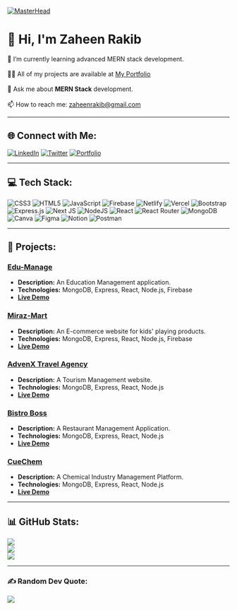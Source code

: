 [![MasterHead](https://wallpapercave.com/wp/wp8904080.jpg)](https://zaheenrakib.com)

# 💫 Hi, I'm Zaheen Rakib

🌱 I’m currently learning advanced MERN stack development.<br>  
👨‍💻 All of my projects are available at [My Portfolio](https://zaheenrakib.com)<br>  
💬 Ask me about **MERN Stack** development.<br>  
📫 How to reach me: zaheenrakib@gmail.com<br>  

---

## 🌐 Connect with Me:

[![LinkedIn](https://img.shields.io/badge/LinkedIn-%230077B5.svg?style=for-the-badge&logo=linkedin&logoColor=white)](https://www.linkedin.com/in/zaheenrakib/) 
[![Twitter](https://img.shields.io/badge/Twitter-%231DA1F2.svg?style=for-the-badge&logo=twitter&logoColor=white)](https://twitter.com/zaheenrakib)
[![Portfolio](https://img.shields.io/badge/Portfolio-%23000000.svg?style=for-the-badge&logo=portfolio&logoColor=white)](https://zaheenrakib.com)

---

## 💻 Tech Stack:

![CSS3](https://img.shields.io/badge/css3-%231572B6.svg?style=flat&logo=css3&logoColor=white) 
![HTML5](https://img.shields.io/badge/html5-%23E34F26.svg?style=flat&logo=html5&logoColor=white)
![JavaScript](https://img.shields.io/badge/javascript-%23323330.svg?style=flat&logo=javascript&logoColor=%23F7DF1E)
![Firebase](https://img.shields.io/badge/firebase-%23039BE5.svg?style=flat&logo=firebase)
![Netlify](https://img.shields.io/badge/netlify-%23000000.svg?style=flat&logo=netlify&logoColor=#00C7B7)
![Vercel](https://img.shields.io/badge/vercel-%23000000.svg?style=flat&logo=vercel&logoColor=white) 
![Bootstrap](https://img.shields.io/badge/bootstrap-%23563D7C.svg?style=flat&logo=bootstrap&logoColor=white)
![Express.js](https://img.shields.io/badge/express.js-%23404d59.svg?style=flat&logo=express&logoColor=%2361DAFB) 
![Next JS](https://img.shields.io/badge/Next-black?style=flat&logo=next.js&logoColor=white)
![NodeJS](https://img.shields.io/badge/node.js-6DA55F?style=flat&logo=node.js&logoColor=white) 
![React](https://img.shields.io/badge/react-%2320232a.svg?style=flat&logo=react&logoColor=%2361DAFB)
![React Router](https://img.shields.io/badge/React_Router-CA4245?style=flat&logo=react-router&logoColor=white)
![MongoDB](https://img.shields.io/badge/MongoDB-%234ea94b.svg?style=flat&logo=mongodb&logoColor=white)
![Canva](https://img.shields.io/badge/Canva-%2300C4CC.svg?style=flat&logo=Canva&logoColor=white) 
![Figma](https://img.shields.io/badge/figma-%23F24E1E.svg?style=flat&logo=figma&logoColor=white) 
![Notion](https://img.shields.io/badge/Notion-%23000000.svg?style=flat&logo=notion&logoColor=white)
![Postman](https://img.shields.io/badge/Postman-FF6C37?style=flat&logo=postman&logoColor=white)

---

## 🚀 Projects:

### [Edu-Manage](https://university-ddbcd.web.app)
- **Description:** An Education Management application.
- **Technologies:** MongoDB, Express, React, Node.js, Firebase
- **[Live Demo](https://university-ddbcd.web.app)** 

### [Miraz-Mart](https://miraz-mart.web.app)
- **Description:** An E-commerce website for kids' playing products.
- **Technologies:** MongoDB, Express, React, Node.js, Firebase
- **[Live Demo](https://miraz-mart.web.app)** 

### [AdvenX Travel Agency](https://tourism-management-52d9d.web.app)
- **Description:** A Tourism Management website.
- **Technologies:** MongoDB, Express, React, Node.js
- **[Live Demo](https://tourism-management-52d9d.web.app)**

### [Bistro Boss](https://bistro-boss-da37b.web.app)
- **Description:** A Restaurant Management Application.
- **Technologies:** MongoDB, Express, React, Node.js
- **[Live Demo](https://bistro-boss-da37b.web.app)**

### [CueChem](https://cuechem.vercel.app)
- **Description:** A Chemical Industry Management Platform.
- **Technologies:** MongoDB, Express, React, Node.js
- **[Live Demo](https://cuechem.vercel.app)**

---

## 📊 GitHub Stats:

![](https://github-readme-stats.vercel.app/api?username=zaheenrakib&theme=vue-dark&hide_border=true&include_all_commits=true&count_private=true)<br/>
![](https://github-readme-streak-stats.herokuapp.com/?user=zaheenrakib&theme=vue-dark&hide_border=true)<br/>
![](https://github-readme-stats.vercel.app/api/top-langs/?username=zaheenrakib&theme=vue-dark&hide_border=true&layout=compact)

---

### ✍️ Random Dev Quote:

![](https://quotes-github-readme.vercel.app/api?type=horizontal&theme=radical)

